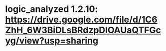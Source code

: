 # logic_analyzed 1.2.10: https://drive.google.com/file/d/1C6ZhH_6W3BiDLsBRdzpDIOAUaQTFGcyg/view?usp=sharing
